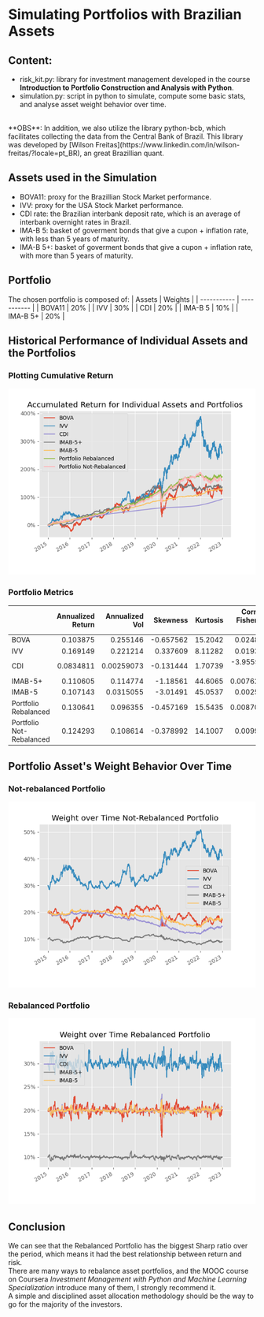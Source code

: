# Simulating Portfolios with Brazilian Assets

## Content:
+ risk_kit.py: library for investment management developed in the course **Introduction to Portfolio Construction and Analysis with Python**.
+ simulation.py: script in python to simulate, compute some basic stats, and analyse asset weight behavior over time.
<br>
**OBS**: In addition, we also utilize the library python-bcb, which facilitates collecting the data from the Central Bank of Brazil. This library was developed by [Wilson Freitas](https://www.linkedin.com/in/wilson-freitas/?locale=pt_BR), an great Brazillian quant.

## Assets used in the Simulation

+ BOVA11: proxy for the Brazillian Stock Market performance.
+ IVV: proxy for the USA Stock Market performance.
+ CDI rate: the Brazilian interbank deposit rate, which is an average of interbank overnight rates in Brazil.
+ IMA-B 5: basket of goverment bonds that give a cupon + inflation rate, with less than 5 years of maturity.
+ IMA-B 5+: basket of goverment bonds that give a cupon + inflation rate, with more than 5 years of maturity.

## Portfolio

The chosen portfolio is composed of:
| Assets | Weights |
| ----------- | ----------- |
| BOVA11 | 20% |
| IVV | 30% |
| CDI | 20% |
| IMA-B 5 | 10% |
| IMA-B 5+ | 20% |

## Historical Performance of Individual Assets and the Portfolios
### Plotting Cumulative Return
![Alt text](plots/aggregated_return.png?raw=true "Title")

### Portfolio Metrics
|                          |   Annualized Return |   Annualized Vol |   Skewness |   Kurtosis |   Cornish-Fisher VaR (5%) |   Historic CVaR (5%) |   Sharpe Ratio |   Max Drawdown |
|:-------------------------|--------------------:|-----------------:|-----------:|-----------:|--------------------------:|---------------------:|---------------:|---------------:|
| BOVA                     |           0.103875  |       0.255146   |  -0.657562 |   15.2042  |               0.0248238   |          0.0362012   |    0.0737549   |     -0.469317  |
| IVV                      |           0.169149  |       0.221214   |   0.337609 |    8.11282 |               0.0193944   |          0.0300408   |    0.357503    |     -0.315595  |
| CDI                      |           0.0834811 |       0.00259073 |  -0.131444 |    1.70739 |              -3.95591e-05 |         -5.36506e-05 |    5.05456e-05 |      0         |
| IMAB-5+                  |           0.110605  |       0.114774   |  -1.18561  |   44.6065  |               0.00762286  |          0.0156972   |    0.218166    |     -0.187056  |
| IMAB-5                   |           0.107143  |       0.0315055  |  -3.01491  |   45.0537  |               0.0025355   |          0.00435255  |    0.693397    |     -0.0537667 |
| Portfolio Rebalanced     |           0.130641  |       0.096355   |  -0.457169 |   15.5435  |               0.00870436  |          0.0133886   |    0.451858    |     -0.193758  |
| Portfolio Not-Rebalanced |           0.124293  |       0.108614   |  -0.378992 |   14.1007  |               0.0099491   |          0.0152618   |    0.346898    |     -0.208792  |

## Portfolio Asset's Weight Behavior Over Time

### Not-rebalanced Portfolio
![Alt text](plots/weights_non-rabalanced.png?raw=true "Title")

### Rebalanced Portfolio
![Alt text](plots/weights_rabalanced.png?raw=true "Title")


## Conclusion

We can see that the Rebalanced Portfolio has the biggest Sharp ratio over the period, which means it had the best relationship between return and risk.
<br>
There are many ways to rebalance asset portfolios, and the MOOC course on Coursera _Investment Management with Python and Machine Learning Specialization_ introduce many of them, I strongly recommend it. 
<br>
A simple and disciplined asset allocation methodology should be the way to go for the majority of the investors.
